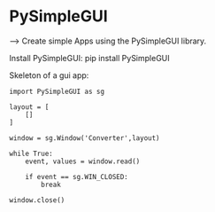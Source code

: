 # PySimpleGUI
 --> Create simple Apps using the PySimpleGUI library.
 
Install PySimpleGUI: pip install PySimpleGUI


Skeleton of a gui app:

    import PySimpleGUI as sg
    
    layout = [
        []
    ]
    
    window = sg.Window('Converter',layout)
    
    while True:
        event, values = window.read()
    
        if event == sg.WIN_CLOSED:
            break
            
    window.close()

